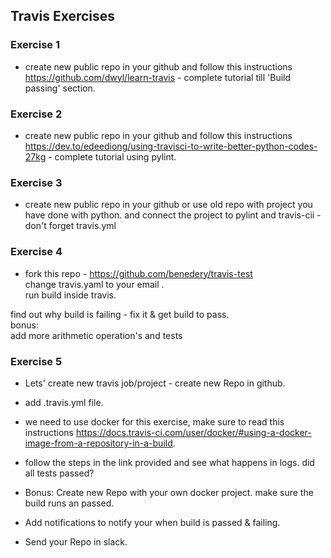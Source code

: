 ## Travis Exercises

### Exercise 1

- create new public repo in your github and follow this instructions  
  https://github.com/dwyl/learn-travis - complete tutorial till 'Build passing' section.

### Exercise 2

- create new public repo in your github and follow this instructions  
  https://dev.to/edeediong/using-travisci-to-write-better-python-codes-27kg - complete tutorial using pylint.

### Exercise 3

- create new public repo in your github or use old repo with project you have done with python. and connect the project to pylint and travis-cii - don't forget travis.yml

### Exercise 4

- fork this repo - https://github.com/benedery/travis-test  
  change travis.yaml to your email .  
  run build inside travis.

find out why build is failing - fix it & get build to pass.  
 bonus:  
add more arithmetic operation's and tests

### Exercise 5

- Lets' create new travis job/project - create new Repo in github.

- add .travis.yml file.

- we need to use docker for this exercise, make sure to read this instructions https://docs.travis-ci.com/user/docker/#using-a-docker-image-from-a-repository-in-a-build.

- follow the steps in the link provided and see what happens in logs.
  did all tests passed?

- Bonus: Create new Repo with your own docker project. make sure the build runs an passed.

- Add notifications to notify your when build is passed & failing.

- Send your Repo in slack.
